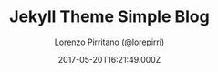 ---
title: Jekyll Theme Simple Blog
github: https://gitlab.com/lorepirri/jekyll-theme-simple-blog
demo: https://lorepirri.gitlab.io/jekyll-theme-simple-blog/
author: Lorenzo Pirritano (@lorepirri)
ssg:
  - Jekyll
cms:
  - No Cms
date: 2017-05-20T16:21:49.000Z
github_branch: master
description: >-
  Simple Blog Theme is a clean, responsive blogging theme for Jekyll and
  GitLab/GitHub Pages.
stale: true
---